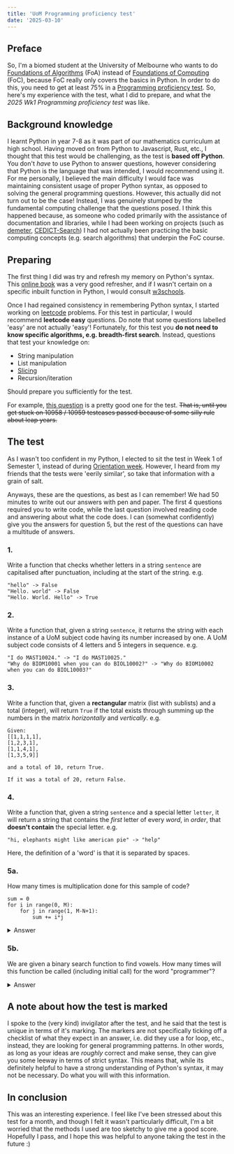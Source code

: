 ```yaml
---
title: 'UoM Programming proficiency test'
date: '2025-03-10'
---
```


## Preface

So, I'm a biomed student at the University of Melbourne who wants to do [Foundations of Algorithms](https://handbook.unimelb.edu.au/subjects/comp10002) (FoA) instead of [Foundations of Computing](https://handbook.unimelb.edu.au/subjects/comp10000) (FoC), because FoC really only covers the basics in Python. In order to do this, you need to get at least 75% in a [Programming proficiency test](https://cis.unimelb.edu.au/study/programming-proficiency-test). So, here's my experience with the test, what I did to prepare, and what the *2025 Wk1 Programming proficiency test* was like.

## Background knowledge

I learnt Python in year 7-8 as it was part of our mathematics curriculum at high school. Having moved on from Python to Javascript, Rust, etc., I thought that this test would be challenging, as the test is **based off Python**. You don't *have* to use Python to answer questions, however considering that Python is the language that was intended, I would recommend using it. For me personally, I believed the main difficulty I would face was maintaining consistent usage of proper Python syntax, as opposed to solving the general programming questions. However, this actually did not turn out to be the case! Instead, I was genuinely stumped by the fundamental computing challenge that the questions posed. I think this happened because, as someone who coded primarily with the assistance of documentation and libraries, while I had been working on projects (such as [demeter](https://demeter.toomwn.xyz/), [CEDICT-Search](https://github.com/EddieTheEd/CEDICT-Search)) I had not actually been practicing the basic computing concepts (e.g. search algorithms) that underpin the FoC course.

## Preparing

The first thing I did was try and refresh my memory on Python's syntax. This [online book](https://runestone.academy/ns/books/published/fopp/index.html) was a very good refresher, and if I wasn't certain on a specific inbuilt function in Python, I would consult [w3schools](https://www.w3schools.com/python/default.asp).

Once I had regained consistency in remembering Python syntax, I started working on [leetcode](https://leetcode.com/) problems. For this test in particular, I would recommend **leetcode easy** questions. Do note that some questions labelled 'easy' are not actually 'easy'! Fortunately, for this test you **do not need to know specific algorithms, e.g. breadth-first search**. Instead, questions that test your knowledge on:
- String manipulation
- List manipulation
- [Slicing](https://www.w3schools.com/python/gloss_python_string_slice.asp)
- Recursion/iteration

Should prepare you sufficiently for the test.

For example, [this question](https://leetcode.com/problems/day-of-the-year/submissions/1568682245/) is a pretty good one for the test. ~~That is, until you get stuck on 10958 / 10959 testcases passed because of some silly rule about leap years.~~

## The test

As I wasn't too confident in my Python, I elected to sit the test in Week 1 of Semester 1, instead of during [Orientation week](https://students.unimelb.edu.au/new-students/melbourne-orientation). However, I heard from my friends that the tests were 'eerily similar', so take that information with a grain of salt.

Anyways, these are the questions, as best as I can remember! We had 50 minutes to write out our answers with pen and paper. The first 4 questions required you to write code, while the last question involved reading code and answering about what the code does. I can (somewhat confidently) give you the answers for question 5, but the rest of the questions can have a multitude of answers.

### 1.

Write a function that checks whether letters in a string `sentence` are capitalised after punctuation, including at the start of the string.
e.g.
```
"hello" -> False
"Hello. world" -> False
"Hello. World. Hello" -> True
```

### 2.
Write a function that, given a string `sentence`, it returns the string with each instance of a UoM subject code having its number increased by one. A UoM subject code consists of 4 letters and 5 integers in sequence.
e.g.
```
"I do MAST10024." -> "I do MAST10025."
"Why do BIOM10001 when you can do BIOL10002?" -> "Why do BIOM10002 when you can do BIOL10003?"
```

### 3.
Write a function that, given a **rectangular** matrix (list with sublists) and a total (integer), will return `True` if the total exists through summing up the numbers in the matrix *horizontally* and *vertically*.
e.g.
```
Given:
[[1,1,1,1],
[1,2,3,1],
[1,1,4,1],
[1,3,5,9]]

and a total of 10, return True.

If it was a total of 20, return False.
```

### 4.
Write a function that, given a string `sentence` and a special letter `letter`, it will return a string that contains the *first* letter of every *word*, in *order*, that **doesn't contain** the special letter.
e.g.
```
"hi, elephants might like american pie" -> "help"
```

Here, the definition of a 'word' is that it is separated by spaces.

### 5a.
How many times is multiplication done for this sample of code?
```
sum = 0
for i in range(0, M):
    for j in range(1, M-N+1):
        sum += i*j
```

<details><summary>Answer</summary>M^2 - MN</details>

### 5b.
We are given a binary search function to find vowels.
How many times will this function be called (including initial call) for the word "programmer"?

<details><summary>Answer</summary>19, it's best to draw out a tree.</details>

## A note about how the test is marked

I spoke to the (very kind) invigilator after the test, and he said that the test is unique in terms of it's marking. The markers are not specifically ticking off a checklist of what they expect in an answer, i.e. did they use a for loop, etc., instead, they are looking for general programming patterns. In other words, as long as your ideas are *roughly* correct and make sense, they can give you some leeway in terms of strict syntax. This means that, while its definitely helpful to have a strong understanding of Python's syntax, it may not be necessary. Do what you will with this information.

## In conclusion
This was an interesting experience. I feel like I've been stressed about this test for a month, and though I felt it wasn't particularly difficult, I'm a bit worried that the methods I used are too sketchy to give me a good score. Hopefully I pass, and I hope this was helpful to anyone taking the test in the future :)
